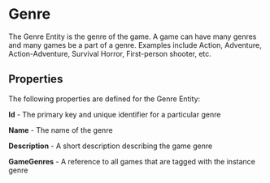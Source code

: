 # Genre

The Genre Entity is the genre of the game. A game can have many genres and many games be a part of a genre. Examples include Action, Adventure, Action-Adventure, Survival Horror, First-person shooter, etc.

## Properties

The following properties are defined for the Genre Entity:

__Id__ - The primary key and unique identifier for a particular genre

__Name__ - The name of the genre

__Description__ - A short description describing the game genre

__GameGenres__ - A reference to all games that are tagged with the instance genre